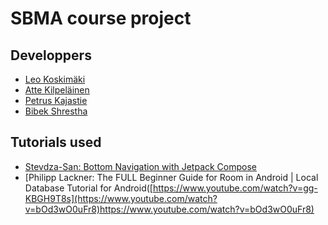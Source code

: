 # SBMA course project


## Developpers
- [Leo Koskimäki](https://github.com/Lekematti)
- [Atte Kilpeläinen](https://github.com/kurjaakoodia)
- [Petrus Kajastie](https://github.com/petruskametropolia)
- [Bibek Shrestha](https://github.com/bekstha)
####


## Tutorials used
- [Stevdza-San: Bottom Navigation with Jetpack Compose](https://www.youtube.com/watch?v=gg-KBGH9T8s)
- [Philipp Lackner: The FULL Beginner Guide for Room in Android | Local Database Tutorial for Android([https://www.youtube.com/watch?v=gg-KBGH9T8s](https://www.youtube.com/watch?v=bOd3wO0uFr8)https://www.youtube.com/watch?v=bOd3wO0uFr8)
